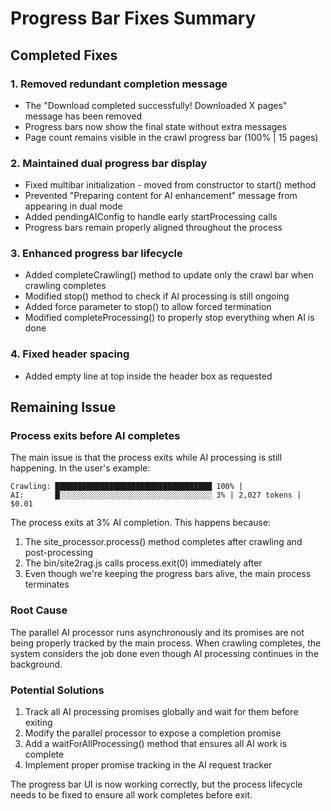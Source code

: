 # Progress Bar Fixes Summary

## Completed Fixes

### 1. Removed redundant completion message
- The "Download completed successfully! Downloaded X pages" message has been removed
- Progress bars now show the final state without extra messages
- Page count remains visible in the crawl progress bar (100% | 15 pages)

### 2. Maintained dual progress bar display
- Fixed multibar initialization - moved from constructor to start() method
- Prevented "Preparing content for AI enhancement" message from appearing in dual mode
- Added pendingAIConfig to handle early startProcessing calls
- Progress bars remain properly aligned throughout the process

### 3. Enhanced progress bar lifecycle
- Added completeCrawling() method to update only the crawl bar when crawling completes
- Modified stop() method to check if AI processing is still ongoing
- Added force parameter to stop() to allow forced termination
- Modified completeProcessing() to properly stop everything when AI is done

### 4. Fixed header spacing
- Added empty line at top inside the header box as requested

## Remaining Issue

### Process exits before AI completes
The main issue is that the process exits while AI processing is still happening. In the user's example:
```
Crawling: ███████████████████████████████████ 100% | 
AI:       █░░░░░░░░░░░░░░░░░░░░░░░░░░░░░░░░░░ 3% | 2,027 tokens | $0.01
```

The process exits at 3% AI completion. This happens because:
1. The site_processor.process() method completes after crawling and post-processing
2. The bin/site2rag.js calls process.exit(0) immediately after
3. Even though we're keeping the progress bars alive, the main process terminates

### Root Cause
The parallel AI processor runs asynchronously and its promises are not being properly tracked by the main process. When crawling completes, the system considers the job done even though AI processing continues in the background.

### Potential Solutions
1. Track all AI processing promises globally and wait for them before exiting
2. Modify the parallel processor to expose a completion promise
3. Add a waitForAllProcessing() method that ensures all AI work is complete
4. Implement proper promise tracking in the AI request tracker

The progress bar UI is now working correctly, but the process lifecycle needs to be fixed to ensure all work completes before exit.